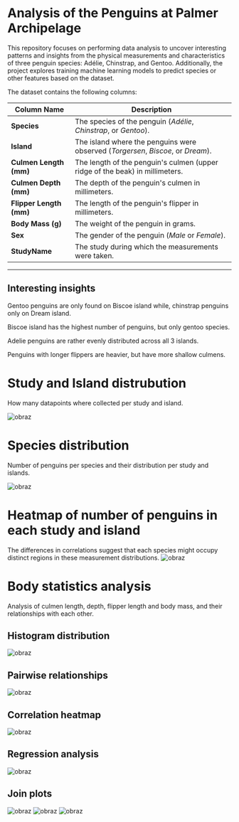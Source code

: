 # Analysis of the Penguins at Palmer Archipelage
This repository focuses on performing data analysis to uncover interesting patterns and insights from the physical measurements and characteristics of three penguin species: Adélie, Chinstrap, and Gentoo. Additionally, the project explores training machine learning models to predict species or other features based on the dataset.

The dataset contains the following columns:



| Column Name             | Description                                                                     |
|-------------------------|---------------------------------------------------------------------------------|
| **Species**             | The species of the penguin (*Adélie*, *Chinstrap*, or *Gentoo*).               |
| **Island**              | The island where the penguins were observed (*Torgersen*, *Biscoe*, or *Dream*).|
| **Culmen Length (mm)**  | The length of the penguin's culmen (upper ridge of the beak) in millimeters.    |
| **Culmen Depth (mm)**   | The depth of the penguin's culmen in millimeters.                              |
| **Flipper Length (mm)** | The length of the penguin's flipper in millimeters.                            |
| **Body Mass (g)**       | The weight of the penguin in grams.                                            |
| **Sex**                 | The gender of the penguin (*Male* or *Female*).                                |
| **StudyName**           | The study during which the measurements were taken.                           |

---
## Interesting insights
Gentoo penguins are only found on Biscoe island while, chinstrap penguins only on Dream island.

Biscoe island has the highest number of penguins, but only gentoo species.

Adelie penguins are rather evenly distributed across all 3 islands.

Penguins with longer flippers are heavier, but have more shallow culmens.
# Study and Island distrubution
How many datapoints where collected per study and island.

![obraz](https://github.com/user-attachments/assets/a9be2493-276b-43ab-8090-b5470acef43a)

# Species distribution
Number of penguins per species and their distribution per study and islands.

![obraz](https://github.com/user-attachments/assets/94cd701d-7420-4350-bda5-72d6fcaa325c)

# Heatmap of number of penguins in each study and island
The differences in correlations suggest that each species might occupy distinct regions in these measurement distributions.
![obraz](https://github.com/user-attachments/assets/01dbc70b-827c-425e-b5f6-e1e531d9e734)

# Body statistics analysis
Analysis of culmen length, depth, flipper length and body mass, and their relationships with each other.

## Histogram distribution
![obraz](https://github.com/user-attachments/assets/34303b7a-82db-4992-addb-0db37b6818f5)

## Pairwise relationships
![obraz](https://github.com/user-attachments/assets/bcd884cc-b70f-46dc-bf22-42898137ecfb)

## Correlation heatmap
![obraz](https://github.com/user-attachments/assets/9c60fcb7-55f9-40d9-bc74-01f836f93b86)

## Regression analysis
![obraz](https://github.com/user-attachments/assets/0f7fad30-22f3-43dc-bc29-bf0125c5bbce)

## Join plots
![obraz](https://github.com/user-attachments/assets/8a924d7e-67d9-45b2-8738-4024326a3aca)
![obraz](https://github.com/user-attachments/assets/b1c2a46e-8b93-45f8-ba03-f45ed76e801e)
![obraz](https://github.com/user-attachments/assets/131d55ae-f98d-4d52-93aa-17660405000c)

